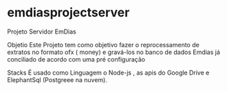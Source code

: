 # emdiasprojectserver
Projeto Servidor EmDias

Objetio 
Este Projeto tem como objetivo fazer o reprocessamento de extratos no formato ofx ( money) e gravá-los no banco de dados Emdias 
já conciliado de acordo com uma pré configuração

Stacks 
É usado como Linguagem o Node-js , as apis do Google Drive e ElephantSql (Postgreee na nuvem).



